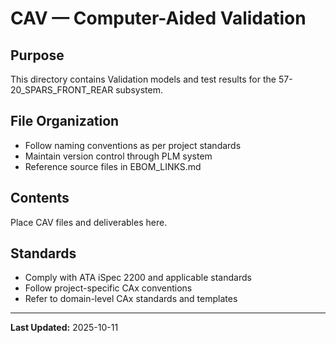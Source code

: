 # CAV — Computer-Aided Validation

## Purpose

This directory contains Validation models and test results for the 57-20_SPARS_FRONT_REAR subsystem.

## File Organization

- Follow naming conventions as per project standards
- Maintain version control through PLM system
- Reference source files in EBOM_LINKS.md

## Contents

Place CAV files and deliverables here.

## Standards

- Comply with ATA iSpec 2200 and applicable standards
- Follow project-specific CAx conventions
- Refer to domain-level CAx standards and templates

---

**Last Updated:** 2025-10-11
